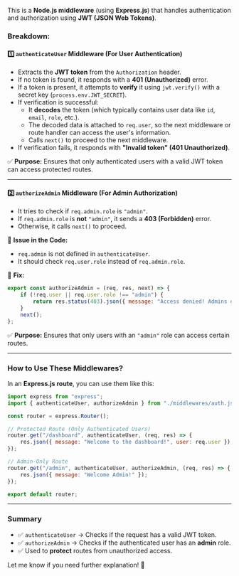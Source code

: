 This is a **Node.js middleware** (using **Express.js**) that handles authentication and authorization using **JWT (JSON Web Tokens)**.

### Breakdown:

#### 1️⃣ **`authenticateUser` Middleware** (For User Authentication)

-   Extracts the **JWT token** from the `Authorization` header.
-   If no token is found, it responds with a **401 (Unauthorized)** error.
-   If a token is present, it attempts to **verify** it using `jwt.verify()` with a secret key (`process.env.JWT_SECRET`).
-   If verification is successful:
    -   It **decodes** the token (which typically contains user data like `id`, `email`, `role`, etc.).
    -   The decoded data is attached to `req.user`, so the next middleware or route handler can access the user's information.
    -   Calls `next()` to proceed to the next middleware.
-   If verification fails, it responds with **"Invalid token" (401 Unauthorized)**.

✅ **Purpose:** Ensures that only authenticated users with a valid JWT token can access protected routes.

---

#### 2️⃣ **`authorizeAdmin` Middleware** (For Admin Authorization)

-   It tries to check if `req.admin.role` is `"admin"`.
-   If `req.admin.role` is **not** `"admin"`, it sends a **403 (Forbidden)** error.
-   Otherwise, it calls `next()` to proceed.

🚨 **Issue in the Code:**

-   `req.admin` is not defined in `authenticateUser`.
-   It should check `req.user.role` instead of `req.admin.role`.

🔧 **Fix:**

```js
export const authorizeAdmin = (req, res, next) => {
    if (!req.user || req.user.role !== "admin") {
        return res.status(403).json({ message: "Access denied! Admins only" });
    }
    next();
};
```

✅ **Purpose:** Ensures that only users with an `"admin"` role can access certain routes.

---

### **How to Use These Middlewares?**

In an **Express.js route**, you can use them like this:

```js
import express from "express";
import { authenticateUser, authorizeAdmin } from "./middlewares/auth.js";

const router = express.Router();

// Protected Route (Only Authenticated Users)
router.get("/dashboard", authenticateUser, (req, res) => {
    res.json({ message: "Welcome to the dashboard!", user: req.user });
});

// Admin-Only Route
router.get("/admin", authenticateUser, authorizeAdmin, (req, res) => {
    res.json({ message: "Welcome Admin!" });
});

export default router;
```

---

### **Summary**

-   ✅ `authenticateUser` → Checks if the request has a valid JWT token.
-   ✅ `authorizeAdmin` → Checks if the authenticated user has an **admin** role.
-   ✅ Used to **protect** routes from unauthorized access.

Let me know if you need further explanation! 🚀

